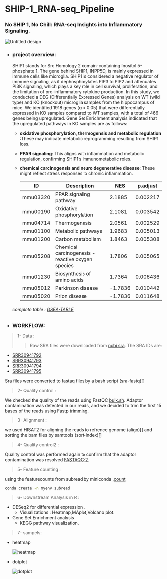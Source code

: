 # SHIP-1_RNA-seq_Pipeline
### No SHIP 1, No Chill: RNA-seq Insights into Inflammatory Signaling.

![Untitled design](https://github.com/user-attachments/assets/34a318c2-f678-4bad-a840-2b1c4ca487b7)




- ### project overview:
  SHIP1 stands for Src Homology 2 domain-containing Inositol 5-phosphate 1. The gene behind SHIP1, INPP5D, is mainly expressed in immune cells like microglia. SHIP1 is considered a negative 
  regulator of immune signaling, as it dephosphorylates PIP3 to PIP2 and attenuates PI3K signaling, which plays a key role in cell survival, proliferation, and the limitation of pro-inflammatory 
  cytokine production.
In this study, we conducted a DEG (Differentially Expressed Genes) analysis on WT (wild type) and KO (knockout) microglia samples from the hippocampus of mice. We identified 1918 genes (α = 0.05) that were differentially expressed in KO samples compared to WT samples, with a total of 466 genes being upregulated. Gene Set Enrichment analysis indicated that the upregulated pathways in KO samples are as follows:

  * __oxidative phosphorylation, thermogensis and metabolic regulation__ :These may indicate metabolic reprogramming resulting from SHIP1 loss.
  * __PPAR signaling__: This aligns with inflammation and metabolic regulation, confirming SHIP1’s immunometabolic roles.
  * __chemical carcinogensis and neuro degenerative disease__: These might reflect stress responses to chronic inflammation.




    | ID         | Description                                                | NES      | p.adjust   |  
    |------------|------------------------------------------------------------|----------|------------|
    | mmu03320   | PPAR signaling pathway                                     | 2.1885   | 0.002217   |
    | mmu00190   | Oxidative phosphorylation                                  | 2.1081   | 0.003542   |
    | mmu04714   | Thermogenesis                                              | 2.0561   | 0.002529   |
    | mmu01100   | Metabolic pathways                                         | 1.9683   | 0.005013   |
    | mmu01200   | Carbon metabolism                                          | 1.8463   | 0.005308   |
    | mmu05208   | Chemical carcinogenesis - reactive oxygen species          | 1.7806   | 0.005065   |
    | mmu01230   | Biosynthesis of amino acids                                | 1.7364   | 0.006436   |
    | mmu05012   | Parkinson disease                                          | -1.7836  | 0.010442   |
    | mmu05020   | Prion disease                                              | -1.7836  | 0.011648   |

  ###### complete table : [GSEA-TABLE](https://github.com/Yasna81/SHIP-1_RNA-seq_Pipeline/blob/main/plots/GSEA_plot/kegg_gene_id_mapping.csv)


- ### WORKFLOW:
  
 > 1-  Data :
   >> Raw SRA files were downloaded from [ncbi sra](https://www.ncbi.nlm.nih.gov/geo/query/acc.cgi?acc=GSE279176). The SRA IDs are:
- [SRR30941792](https://trace.ncbi.nlm.nih.gov/Traces/sra?run=SRR30941792)
- [SRR30941793](https://trace.ncbi.nlm.nih.gov/Traces/sra?run=SRR30941793)
- [SRR30941794](https://trace.ncbi.nlm.nih.gov/Traces/sra?run=SRR30941794)
- [SRR30941795](https://trace.ncbi.nlm.nih.gov/Traces/sra?run=SRR30941795)

Sra files were converted to fastaq files by a bash script (sra-fastq)[]
  
 > 2-   Quality control :

We checked the quality of the reads using FastQC [bulk.sh](). Adaptor contamination was detected in our reads, and we decided to trim the first 15 bases of the reads using Fastp [trimming]().

 > 3-   Alignment :

we used HISAT2 for aligning the reads to refrence genome (align)[] and sorting the bam files by samtools (sort-index)[]
  
 > 4-   Quality control2 :

Quality control was performed again to confirm that the adaptor contamination was resolved [FASTAQC-2]().

 > 5-   Feature counting :
 
 using the featurecounts from subread by miniconda ,[count]()

  ```bash
  conda create -n myenv subread
```
  
 > 6- Downstream Analysis in R :
   - DESeq2 for differential expression .
     - Visualizations : Heatmap,MAplot,Volcano plot.
   - Gene Set Enrichment analysis
     - KEGG pathway visualization.
> 7- sampels:
- heatmap
  
  ![heatmap](https://github.com/user-attachments/assets/31da3138-aeae-4aec-a4da-bc779a92634c)

- dotplot
  
  ![dotplot](https://github.com/user-attachments/assets/93d91adf-ab17-41f3-b15b-17d344fd0197)
